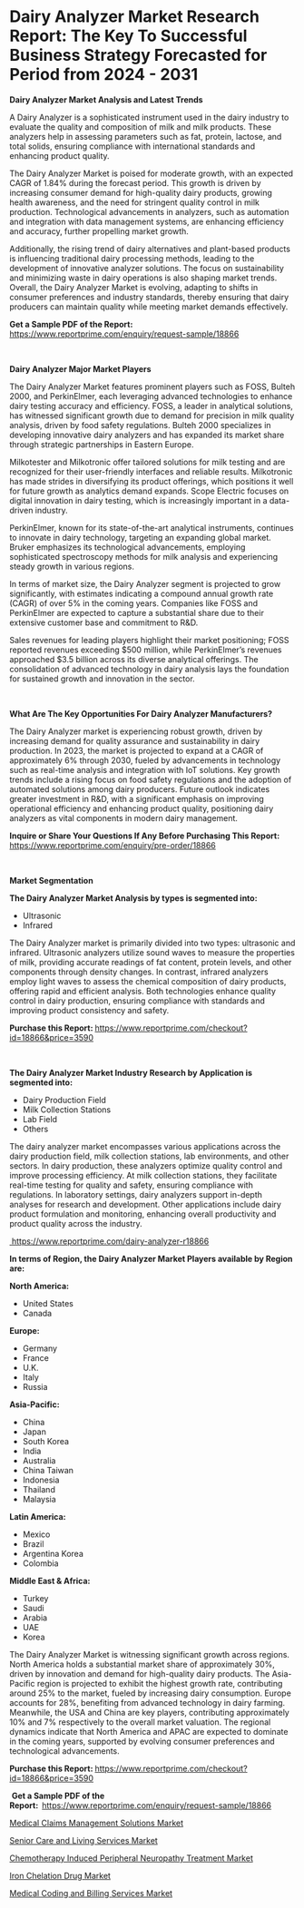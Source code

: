<p><h1>Dairy Analyzer Market Research Report: The Key To Successful Business Strategy Forecasted for Period from 2024 - 2031</h1></p><p><strong>Dairy Analyzer Market Analysis and Latest Trends</strong></p>
<p><p>A Dairy Analyzer is a sophisticated instrument used in the dairy industry to evaluate the quality and composition of milk and milk products. These analyzers help in assessing parameters such as fat, protein, lactose, and total solids, ensuring compliance with international standards and enhancing product quality. </p><p>The Dairy Analyzer Market is poised for moderate growth, with an expected CAGR of 1.84% during the forecast period. This growth is driven by increasing consumer demand for high-quality dairy products, growing health awareness, and the need for stringent quality control in milk production. Technological advancements in analyzers, such as automation and integration with data management systems, are enhancing efficiency and accuracy, further propelling market growth.</p><p>Additionally, the rising trend of dairy alternatives and plant-based products is influencing traditional dairy processing methods, leading to the development of innovative analyzer solutions. The focus on sustainability and minimizing waste in dairy operations is also shaping market trends. Overall, the Dairy Analyzer Market is evolving, adapting to shifts in consumer preferences and industry standards, thereby ensuring that dairy producers can maintain quality while meeting market demands effectively.</p></p>
<p><strong>Get a Sample PDF of the Report:&nbsp;</strong> <a href="https://www.reportprime.com/enquiry/request-sample/18866?utm_campaign=1129&utm_medium=2&utm_source=Github&utm_content=ia&utm_term=22112024&utm_id=dairy-analyzer">https://www.reportprime.com/enquiry/request-sample/18866</a></p>
<p>&nbsp;</p>
<p><strong>Dairy Analyzer Major Market Players</strong></p>
<p><p>The Dairy Analyzer Market features prominent players such as FOSS, Bulteh 2000, and PerkinElmer, each leveraging advanced technologies to enhance dairy testing accuracy and efficiency. FOSS, a leader in analytical solutions, has witnessed significant growth due to demand for precision in milk quality analysis, driven by food safety regulations. Bulteh 2000 specializes in developing innovative dairy analyzers and has expanded its market share through strategic partnerships in Eastern Europe.</p><p>Milkotester and Milkotronic offer tailored solutions for milk testing and are recognized for their user-friendly interfaces and reliable results. Milkotronic has made strides in diversifying its product offerings, which positions it well for future growth as analytics demand expands. Scope Electric focuses on digital innovation in dairy testing, which is increasingly important in a data-driven industry.</p><p>PerkinElmer, known for its state-of-the-art analytical instruments, continues to innovate in dairy technology, targeting an expanding global market. Bruker emphasizes its technological advancements, employing sophisticated spectroscopy methods for milk analysis and experiencing steady growth in various regions.</p><p>In terms of market size, the Dairy Analyzer segment is projected to grow significantly, with estimates indicating a compound annual growth rate (CAGR) of over 5% in the coming years. Companies like FOSS and PerkinElmer are expected to capture a substantial share due to their extensive customer base and commitment to R&D.</p><p>Sales revenues for leading players highlight their market positioning; FOSS reported revenues exceeding $500 million, while PerkinElmer’s revenues approached $3.5 billion across its diverse analytical offerings. The consolidation of advanced technology in dairy analysis lays the foundation for sustained growth and innovation in the sector.</p></p>
<p>&nbsp;</p>
<p><strong>What Are The Key Opportunities For Dairy Analyzer Manufacturers?</strong></p>
<p><p>The Dairy Analyzer market is experiencing robust growth, driven by increasing demand for quality assurance and sustainability in dairy production. In 2023, the market is projected to expand at a CAGR of approximately 6% through 2030, fueled by advancements in technology such as real-time analysis and integration with IoT solutions. Key growth trends include a rising focus on food safety regulations and the adoption of automated solutions among dairy producers. Future outlook indicates greater investment in R&D, with a significant emphasis on improving operational efficiency and enhancing product quality, positioning dairy analyzers as vital components in modern dairy management.</p></p>
<p><strong>Inquire or Share Your Questions If Any Before Purchasing This Report:</strong> <a href="https://www.reportprime.com/enquiry/pre-order/18866?utm_campaign=1129&utm_medium=2&utm_source=Github&utm_content=ia&utm_term=22112024&utm_id=dairy-analyzer">https://www.reportprime.com/enquiry/pre-order/18866</a></p>
<p>&nbsp;</p>
<p><strong>Market Segmentation</strong></p>
<p><strong>The Dairy Analyzer Market Analysis by types is segmented into:</strong></p>
<p><ul><li>Ultrasonic</li><li>Infrared</li></ul></p>
<p><p>The Dairy Analyzer market is primarily divided into two types: ultrasonic and infrared. Ultrasonic analyzers utilize sound waves to measure the properties of milk, providing accurate readings of fat content, protein levels, and other components through density changes. In contrast, infrared analyzers employ light waves to assess the chemical composition of dairy products, offering rapid and efficient analysis. Both technologies enhance quality control in dairy production, ensuring compliance with standards and improving product consistency and safety.</p></p>
<p><strong>Purchase this Report:&nbsp;</strong><a href="https://www.reportprime.com/checkout?id=18866&price=3590&utm_campaign=1129&utm_medium=2&utm_source=Github&utm_content=ia&utm_term=22112024&utm_id=dairy-analyzer">https://www.reportprime.com/checkout?id=18866&price=3590</a></p>
<p>&nbsp;</p>
<p><strong>The Dairy Analyzer Market Industry Research by Application is segmented into:</strong></p>
<p><ul><li>Dairy Production Field</li><li>Milk Collection Stations</li><li>Lab Field</li><li>Others</li></ul></p>
<p><p>The dairy analyzer market encompasses various applications across the dairy production field, milk collection stations, lab environments, and other sectors. In dairy production, these analyzers optimize quality control and improve processing efficiency. At milk collection stations, they facilitate real-time testing for quality and safety, ensuring compliance with regulations. In laboratory settings, dairy analyzers support in-depth analyses for research and development. Other applications include dairy product formulation and monitoring, enhancing overall productivity and product quality across the industry.</p></p>
<p><a href="https://www.reportprime.com/dairy-analyzer-r18866?utm_campaign=1129&utm_medium=2&utm_source=Github&utm_content=ia&utm_term=22112024&utm_id=dairy-analyzer">&nbsp;https://www.reportprime.com/dairy-analyzer-r18866</a></p>
<p><strong>In terms of Region, the Dairy Analyzer Market Players available by Region are:</strong></p>
<p>
    <p> <strong> North America: </strong>
        <ul>
            <li>United States</li>
            <li>Canada</li>
        </ul>
        </p> 
    <p> <strong> Europe: </strong>
        <ul>
            <li>Germany</li>
            <li>France</li>
            <li>U.K.</li>
            <li>Italy</li>
            <li>Russia</li>
        </ul>
        </p> 
    <p> <strong> Asia-Pacific: </strong>
        <ul>
            <li>China</li>
            <li>Japan</li>
            <li>South Korea</li>
            <li>India</li>
            <li>Australia</li>
            <li>China Taiwan</li>
            <li>Indonesia</li>
            <li>Thailand</li>
            <li>Malaysia</li>
        </ul>
        </p> 
    <p> <strong> Latin America: </strong>
        <ul>
            <li>Mexico</li>
            <li>Brazil</li>
            <li>Argentina Korea</li>
            <li>Colombia</li>
        </ul>
        </p> 
    <p> <strong> Middle East & Africa: </strong>
        <ul>
            <li>Turkey</li>
            <li>Saudi</li>
            <li>Arabia</li>
            <li>UAE</li>
            <li>Korea</li>
        </ul>
    </p>
    </p>
<p><p>The Dairy Analyzer Market is witnessing significant growth across regions. North America holds a substantial market share of approximately 30%, driven by innovation and demand for high-quality dairy products. The Asia-Pacific region is projected to exhibit the highest growth rate, contributing around 25% to the market, fueled by increasing dairy consumption. Europe accounts for 28%, benefiting from advanced technology in dairy farming. Meanwhile, the USA and China are key players, contributing approximately 10% and 7% respectively to the overall market valuation. The regional dynamics indicate that North America and APAC are expected to dominate in the coming years, supported by evolving consumer preferences and technological advancements.</p></p>
<p><strong>Purchase this Report: </strong><a href="https://www.reportprime.com/checkout?id=18866&price=3590&utm_campaign=1129&utm_medium=2&utm_source=Github&utm_content=ia&utm_term=22112024&utm_id=dairy-analyzer">https://www.reportprime.com/checkout?id=18866&price=3590</a></p>
<p>&nbsp;<strong>Get a Sample PDF of the Report:&nbsp;&nbsp;</strong><a href="https://www.reportprime.com/enquiry/request-sample/18866?utm_campaign=1129&utm_medium=2&utm_source=Github&utm_content=ia&utm_term=22112024&utm_id=dairy-analyzer">https://www.reportprime.com/enquiry/request-sample/18866</a></p>
<p><strong></strong></p>
<p><p><a href="https://www.linkedin.com/pulse/trustworthy-market-insights-medical-claims-management-solutions-gb4xf?utm_campaign=1129&utm_medium=2&utm_source=Github&utm_content=ia&utm_term=22112024&utm_id=dairy-analyzer">Medical Claims Management Solutions Market</a></p><p><a href="https://www.linkedin.com/pulse/insightful-senior-care-living-services-market-size-expected-rfbhf?utm_campaign=1129&utm_medium=2&utm_source=Github&utm_content=ia&utm_term=22112024&utm_id=dairy-analyzer">Senior Care and Living Services Market</a></p><p><a href="https://issuu.com/reportprime-2/docs/chemotherapy-induced-peripheral-neu_70eee67b5e4949?utm_campaign=1129&utm_medium=2&utm_source=Github&utm_content=ia&utm_term=22112024&utm_id=dairy-analyzer">Chemotherapy Induced Peripheral Neuropathy Treatment Market</a></p><p><a href="https://issuu.com/reportprime-2/docs/iron-chelation-drug-market-size-203_b6180a936b9960?utm_campaign=1129&utm_medium=2&utm_source=Github&utm_content=ia&utm_term=22112024&utm_id=dairy-analyzer">Iron Chelation Drug Market</a></p><p><a href="https://www.linkedin.com/pulse/medical-coding-billing-services-market-dynamics-forecast-2024-epcqe?utm_campaign=1129&utm_medium=2&utm_source=Github&utm_content=ia&utm_term=22112024&utm_id=dairy-analyzer">Medical Coding and Billing Services Market</a></p></p>